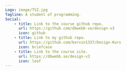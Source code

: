 ```yaml
---
Logo: image/TSZ.jpg
Tagline: A student of programming.
Social:
    - title: Link to the course github repo.
      url: https://github.com/dbwebb-se/design-v3
      icon: github
    - title: Link to my github repo.
      url: https://github.com/korvin1337/Design-Kurs
      icon: briefcase
    - title: Link to the course site.
      url: https://dbwebb.se/design-v3
      icon: leaf
---
```

